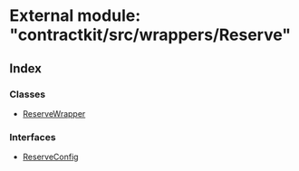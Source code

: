 # External module: "contractkit/src/wrappers/Reserve"

## Index

### Classes

* [ReserveWrapper](../classes/_contractkit_src_wrappers_reserve_.reservewrapper.md)

### Interfaces

* [ReserveConfig](../interfaces/_contractkit_src_wrappers_reserve_.reserveconfig.md)
